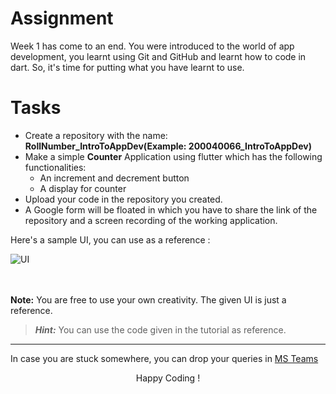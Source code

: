 # Assignment
Week 1 has come to an end. You were introduced to the world of app development, you learnt using Git and GitHub and learnt how to code in dart. So, it's time for putting what you have learnt to use. 
# Tasks
* Create a repository with the name: **RollNumber_IntroToAppDev(Example: 200040066_IntroToAppDev)**
* Make a simple **Counter** Application using flutter which has the following functionalities:
   * An increment and decrement button
   * A display for counter
* Upload your code in the repository you created.
* A Google form will be floated in which you have to share the link of the repository and a screen recording of the working application.

 Here's a sample UI, you can use as a reference :

 ![UI](https://github.com/aastha51551/TSS-2023/assets/134774307/d93fb939-4ecf-4f77-a7c4-a6ed6e220c3f)
 <br>
 <br>
 <br>
 
**Note:** You are free to use your own creativity. The given UI is just a reference.

> ***Hint:***
> You can use the code given in the tutorial as reference.

***
In case you are stuck somewhere, you can drop your queries in [MS Teams](https://teams.microsoft.com/l/team/19%3aOsl_YleuzDBdJtwhggo9RygyQSep5v54u5hs0kSTlrg1%40thread.tacv2/conversations?groupId=d5cd9977-8bae-4930-bded-5f79ebfb036c&tenantId=403ee5f4-55b3-45cd-8ae2-824be887a075)

<p align="center"> Happy Coding !</p>
